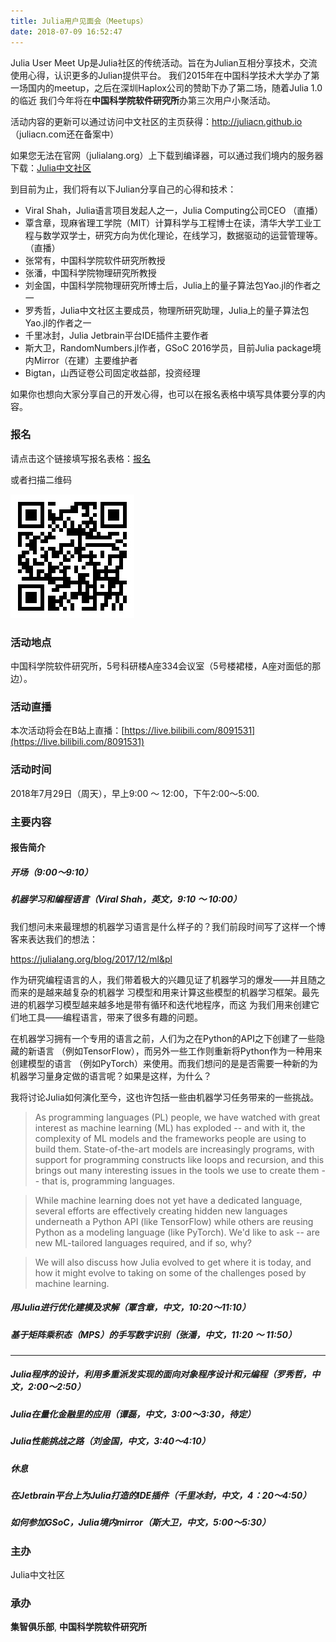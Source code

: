 ```yaml
---
title: Julia用户见面会（Meetups）
date: 2018-07-09 16:52:47
---
```


Julia User Meet Up是Julia社区的传统活动。旨在为Julian互相分享技术，交流使用心得，认识更多的Julian提供平台。
我们2015年在中国科学技术大学办了第一场国内的meetup，之后在深圳Haplox公司的赞助下办了第二场，随着Julia 1.0的临近
我们今年将在**中国科学院软件研究所**办第三次用户小聚活动。

活动内容的更新可以通过访问中文社区的主页获得：http://juliacn.github.io （juliacn.com还在备案中）

如果您无法在官网（julialang.org）上下载到编译器，可以通过我们境内的服务器下载：[Julia中文社区](http://47.95.118.149)

到目前为止，我们将有以下Julian分享自己的心得和技术：

- Viral Shah，Julia语言项目发起人之一，Julia Computing公司CEO （直播）
- 覃含章，现麻省理工学院（MIT）计算科学与工程博士在读，清华大学工业工程与数学双学士，研究方向为优化理论，在线学习，数据驱动的运营管理等。（直播）
- 张常有，中国科学院软件研究所教授
- 张潘，中国科学院物理研究所教授
- 刘金国，中国科学院物理研究所博士后，Julia上的量子算法包Yao.jl的作者之一
- 罗秀哲，Julia中文社区主要成员，物理所研究助理，Julia上的量子算法包Yao.jl的作者之一
- 千里冰封，Julia Jetbrain平台IDE插件主要作者
- 斯大卫，RandomNumbers.jl作者，GSoC 2016学员，目前Julia package境内Mirror（在建）主要维护者
- Bigtan，山西证卷公司固定收益部，投资经理

如果你也想向大家分享自己的开发心得，也可以在报名表格中填写具体要分享的内容。

### 报名

请点击这个链接填写报名表格：[报名](http://swarmaai.mikecrm.com/7C1Dfqo)

或者扫描二维码

![](index/QR2018.jpeg)

### 活动地点

中国科学院软件研究所，5号科研楼A座334会议室（5号楼裙楼，A座对面低的那边）。

### 活动直播

本次活动将会在B站上直播：[https://live.bilibili.com/8091531](https://live.bilibili.com/8091531)

### 活动时间

2018年7月29日（周天），早上9:00 ～ 12:00，下午2:00～5:00.

### 主要内容

#### 报告简介

##### 开场（9:00～9:10）

##### 机器学习和编程语言（Viral Shah，英文，9:10 ～ 10:00）

我们想问未来最理想的机器学习语言是什么样子的？我们前段时间写了这样一个博客来表达我们的想法：

https://julialang.org/blog/2017/12/ml&pl

作为研究编程语言的人，我们带着极大的兴趣见证了机器学习的爆发——并且随之而来的是越来越复杂的机器学
习模型和用来计算这些模型的机器学习框架。最先进的机器学习模型越来越多地是带有循环和迭代地程序，而这
为我们用来创建它们地工具——编程语言，带来了很多有趣的问题。

在机器学习拥有一个专用的语言之前，人们为之在Python的API之下创建了一些隐藏的新语言
（例如TensorFlow），而另外一些工作则重新将Python作为一种用来创建模型的语言
（例如PyTorch）来使用。而我们想问的是是否需要一种新的为机器学习量身定做的语言呢？如果是这样，为什么？

我将讨论Julia如何演化至今，这也许包括一些由机器学习任务带来的一些挑战。

> As programming languages (PL) people, we have watched with great interest as machine learning (ML) has exploded -- and with it, the complexity of ML models and the frameworks people are using to build them. State-of-the-art models are increasingly programs, with support for programming constructs like loops and recursion, and this brings out many interesting issues in the tools we use to create them -- that is, programming languages.

> While machine learning does not yet have a dedicated language, several efforts are effectively creating hidden new languages underneath a Python API (like TensorFlow) while others are reusing Python as a modeling language (like PyTorch). We'd like to ask -- are new ML-tailored languages required, and if so, why?

> We will also discuss how Julia evolved to get where it is today, and how it might evolve to taking on some of the challenges posed by machine learning.

##### 用Julia进行优化建模及求解（覃含章，中文，10:20～11:10）

##### 基于矩阵乘积态（MPS）的手写数字识别（张潘，中文，11:20 ～ 11:50）

---

##### Julia程序的设计，利用多重派发实现的面向对象程序设计和元编程（罗秀哲，中文，2:00～2:50）

##### Julia在量化金融里的应用（谭磊，中文，3:00～3:30，待定）

##### Julia性能挑战之路（刘金国，中文，3:40～4:10）

##### 休息

##### 在Jetbrain平台上为Julia打造的IDE插件（千里冰封，中文，4：20～4:50）

##### 如何参加GSoC，Julia境内mirror（斯大卫，中文，5:00～5:30）

### 主办

Julia中文社区

### 承办

**集智俱乐部**, **中国科学院软件研究所**
